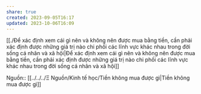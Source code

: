 ```yaml
---
share: true
created: 2023-09-05T16:17
updated: 2023-10-06T16:09
---
```

[[./Để xác định xem cái gì nên và không nên được mua bằng tiền, cần phải xác định được những giá trị nào chi phối các lĩnh vực khác nhau trong đời sống cá nhân và xã hội|Để xác định xem cái gì nên và không nên được mua bằng tiền, cần phải xác định được những giá trị nào chi phối các lĩnh vực khác nhau trong đời sống cá nhân và xã hội]]


Nguồn:: [[../../../Ξ Nguồn/Kinh tế học/Tiền không mua được gì|Tiền không mua được gì]]
